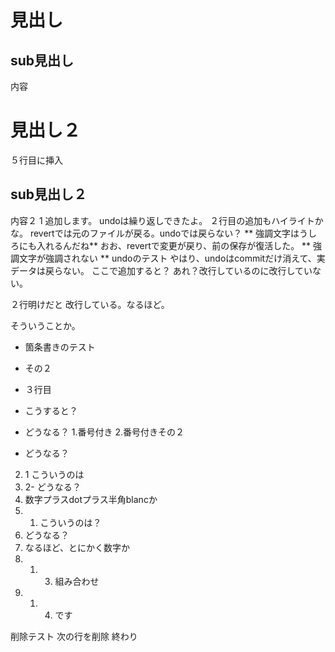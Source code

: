 # 見出し
## sub見出し
内容
# 見出し２
５行目に挿入
## sub見出し２
内容２ 1
追加します。
undoは繰り返しできたよ。
２行目の追加もハイライトかな。
revertでは元のファイルが戻る。undoでは戻らない？
** 強調文字はうしろにも入れるんだね**
おお、revertで変更が戻り、前の保存が復活した。
** 強調文字が強調されない **
undoのテスト
やはり、undoはcommitだけ消えて、実データは戻らない。
ここで追加すると？
あれ？改行しているのに改行していない。

２行明けだと
改行している。なるほど。

そういうことか。

- 箇条書きのテスト
- その２
- ３行目

- こうすると？
- どうなる？
1.番号付き
2.番号付きその２
- どうなる？
2. 1 こういうのは
3. 2- どうなる？
4. 数字プラスdotプラス半角blancか
4. 1. こういうのは？
1. どうなる？
4. なるほど、とにかく数字か
5. 1. 3. 組み合わせ
5. 1. 4. です

削除テスト
次の行を削除
終わり

